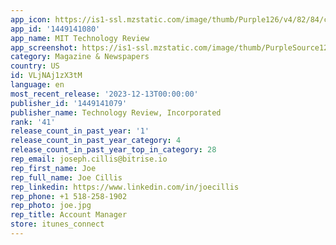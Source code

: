 ```yaml
---
app_icon: https://is1-ssl.mzstatic.com/image/thumb/Purple126/v4/82/84/c8/8284c89c-ab3f-30c3-101c-5858762aa445/AppIcon-0-1x_U007epad-85-220.png/1024x1024bb.png
app_id: '1449141080'
app_name: MIT Technology Review
app_screenshot: https://is1-ssl.mzstatic.com/image/thumb/PurpleSource126/v4/c7/46/27/c7462736-9135-ee62-02c9-165516c414b5/de8cb04c-6faa-4df5-8353-3c32ce888c18_Slide_U003diOS-6.5__Display_1284x2778_1.png/1284x2778bb.png
category: Magazine & Newspapers
country: US
id: VLjNAj1zX3tM
language: en
most_recent_release: '2023-12-13T00:00:00'
publisher_id: '1449141079'
publisher_name: Technology Review, Incorporated
rank: '41'
release_count_in_past_year: '1'
release_count_in_past_year_category: 4
release_count_in_past_year_top_in_category: 28
rep_email: joseph.cillis@bitrise.io
rep_first_name: Joe
rep_full_name: Joe Cillis
rep_linkedin: https://www.linkedin.com/in/joecillis
rep_phone: +1 518-258-1902
rep_photo: joe.jpg
rep_title: Account Manager
store: itunes_connect
---
```


